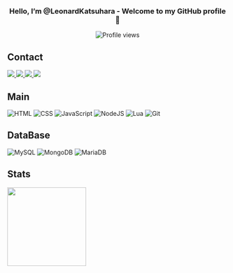 <h3 align="center">Hello, I’m @LeonardKatsuhara - Welcome to my GitHub profile 🌱</h3>

<p align="center"> <img src="https://komarev.com/ghpvc/?username=LeonardKatsuharao&color=yellow" alt="Profile views" /> </p>
</p>

## Contact
<p align="left"> <a href="https://twitter.com" target="_blank"><img src="https://img.shields.io/badge/-Twitter-%230077B5?style=for-the-badge&logo=twitter&logoColor=white" target="_blank"/>  
</a>
<a href="https://discord.gg/" target="blank"><img src="https://img.shields.io/badge/Discord-7289DA?style=for-the-badge&logo=discord&logoColor=white" target="_blank"/>
</a>
<a href="https://instagram.com/" target="_blank"><img src="https://img.shields.io/badge/-Instagram-%23E4405F?style=for-the-badge&logo=instagram&logoColor=white" target="_blank">
</a>
<a href="https://www.linkedin.com/in/" target="_blank"><img src="https://img.shields.io/badge/-LinkedIn-%230077B5?style=for-the-badge&logo=linkedin&logoColor=white" target="_blank">
</a></p>
</p>

## Main
![HTML](https://img.shields.io/badge/html5-%23E34F26.svg?style=for-the-badge&logo=html5&logoColor=white)
![CSS](https://img.shields.io/badge/css3-%231572B6.svg?style=for-the-badge&logo=css3&logoColor=white)
![JavaScript](https://img.shields.io/badge/javascript%20-%23323330.svg?&style=for-the-badge&logo=javascript&logoColor=%23F7DF1E)
![NodeJS](https://img.shields.io/badge/node.js%20-%2343853D.svg?&style=for-the-badge&logo=node.js&logoColor=white)
![Lua](https://img.shields.io/badge/Lua-2C2D72?style=for-the-badge&logo=lua&logoColor=white)
![Git](https://img.shields.io/badge/-Git-%23F05032?style=for-the-badge&logo=git&logoColor=%23ffffff)

## DataBase
![MySQL](https://img.shields.io/badge/mysql-%2300f.svg?style=for-the-badge&logo=mysql&logoColor=white)
![MongoDB](https://img.shields.io/badge/MongoDB-%234ea94b.svg?style=for-the-badge&logo=mongodb&logoColor=white)
![MariaDB](https://img.shields.io/badge/MariaDB-003545?style=for-the-badge&logo=mariadb&logoColor=white)

## Stats
<div align=left">
  <a href="https://github.com/LeonardKatsuhara">
  <img height="180em" src="https://github-readme-stats.vercel.app/api?username=LeonardKatsuhara&show_icons=true&theme=dark&include_all_commits=true&count_private=true"/>
</div>
